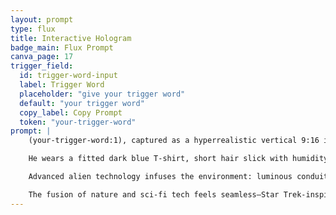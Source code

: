 ```yaml
---
layout: prompt
type: flux
title: Interactive Hologram
badge_main: Flux Prompt
canva_page: 17
trigger_field:
  id: trigger-word-input
  label: Trigger Word
  placeholder: "give your trigger word"
  default: "your trigger word"
  copy_label: Copy Prompt
  token: "your-trigger-word"
prompt: |
    (your-trigger-word:1), captured as a hyperrealistic vertical 9:16 image, stands deep within a dense, mist-laden rainforest awash in magenta, indigo, and violet glow.

    He wears a fitted dark blue T-shirt, short hair slick with humidity, his face clearly visible and lit with wide-eyed amazement and childlike wonder.

    Advanced alien technology infuses the environment: luminous conduits wind around tree trunks, translucent control panels rise from mossy stone, and hovering orbs drift between leaves while he gestures through a floating holographic computer interface that responds with shifting glyphs and pulsating light.

    The fusion of nature and sci-fi tech feels seamless—Star Trek-inspired clean interfaces, Blade Runner neon atmosphere, and Mandy’s surreal palette rendered with cinematic lighting and ultra-sharp detail, eschewing any CGI look.
---
```

